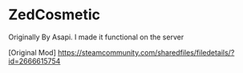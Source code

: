 # ZedCosmetic
Originally By Asapi. I made it functional on the server 

[Original Mod]
https://steamcommunity.com/sharedfiles/filedetails/?id=2666615754
